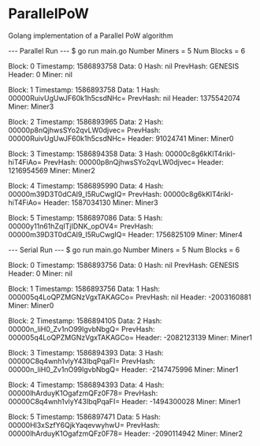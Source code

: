 # ParallelPoW
Golang implementation of a Parallel PoW algorithm

--- Parallel Run --- 
$ go run main.go
Number Miners = 5
Num Blocks = 6

Block: 0
Timestamp: 1586893758
Data: 0
Hash: nil
PrevHash: GENESIS
Header: 0
Miner: nil

Block: 1
Timestamp: 1586893758
Data: 1
Hash: 00000RuivUgUwJF60k1h5csdNHc=
PrevHash: nil
Header: 1375542074
Miner: Miner3

Block: 2
Timestamp: 1586893965
Data: 2
Hash: 00000p8nQjhwsSYo2qvLW0djvec=
PrevHash: 00000RuivUgUwJF60k1h5csdNHc=
Header: 91024741
Miner: Miner0

Block: 3
Timestamp: 1586894358
Data: 3
Hash: 00000c8g6kKlT4rikI-hiT4FiAo=
PrevHash: 00000p8nQjhwsSYo2qvLW0djvec=
Header: 1216954569
Miner: Miner2

Block: 4
Timestamp: 1586895990
Data: 4
Hash: 00000m39D3T0dCAl9_I5RuCwgIQ=
PrevHash: 00000c8g6kKlT4rikI-hiT4FiAo=
Header: 1587034130
Miner: Miner3

Block: 5
Timestamp: 1586897086
Data: 5
Hash: 00000y11n61hZqITjIDNK_opOV4=
PrevHash: 00000m39D3T0dCAl9_I5RuCwgIQ=
Header: 1756825109
Miner: Miner4



--- Serial Run ---
$ go run main.go
Number Miners = 5
Num Blocks = 6

Block: 0
Timestamp: 1586893756
Data: 0
Hash: nil
PrevHash: GENESIS
Header: 0
Miner: nil

Block: 1
Timestamp: 1586893756
Data: 1
Hash: 000005q4LoQPZMGNzVgxTAKAGCo=
PrevHash: nil
Header: -2003160881
Miner: Miner0

Block: 2
Timestamp: 1586894105
Data: 2
Hash: 00000n_liH0_Zv1nO99lgvbNbgQ=
PrevHash: 000005q4LoQPZMGNzVgxTAKAGCo=
Header: -2082123139
Miner: Miner1

Block: 3
Timestamp: 1586894393
Data: 3
Hash: 00000C8q4wnh1vlyY43IbqPqaFI=
PrevHash: 00000n_liH0_Zv1nO99lgvbNbgQ=
Header: -2147475996
Miner: Miner1

Block: 4
Timestamp: 1586894393
Data: 4
Hash: 00000lhArduyK1OgafzmQFz0F78=
PrevHash: 00000C8q4wnh1vlyY43IbqPqaFI=
Header: -1494300028
Miner: Miner1

Block: 5
Timestamp: 1586897471
Data: 5
Hash: 00000Hl3xSzfY6QjkYaqevwyhwU=
PrevHash: 00000lhArduyK1OgafzmQFz0F78=
Header: -2090114942
Miner: Miner2
